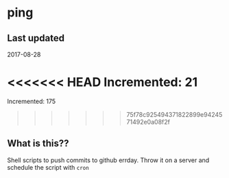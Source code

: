 # ping

## Last updated
2017-08-28

<<<<<<< HEAD
Incremented: 21
=======
Incremented: 175
>>>>>>> 75f78c925494371822899e9424571492e0a08f2f

## What is this?? 
Shell scripts to push commits to github errday. Throw it on a server and schedule the script with `cron`
